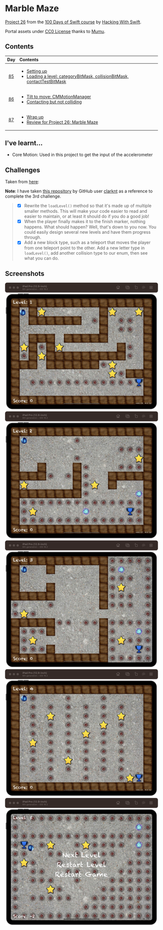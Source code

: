 # Marble Maze

[Project 26](https://www.hackingwithswift.com/read/25/overview) from the [100 Days of Swift course](https://www.hackingwithswift.com/100) by [Hacking With Swift](https://www.hackingwithswift.com/).

Portal assets under [CC0 License](https://creativecommons.org/publicdomain/zero/1.0/legalcode) thanks to [Mumu](https://opengameart.org/content/shiny-orbs-64x64).

## Contents

|                      Day                      | Contents                                                                                                                                                                                                           |
|:---------------------------------------------:|:-------------------------------------------------------------------------------------------------------------------------------------------------------------------------------------------------------------------|
| [85](https://www.hackingwithswift.com/100/85) | <ul><li>[Setting up](https://www.hackingwithswift.com/read/26/1/setting-up)</li><li>[Loading a level: categoryBitMask, collisionBitMask, contactTestBitMask](https://www.hackingwithswift.com/read/26/2)</li></ul> |
| [86](https://www.hackingwithswift.com/100/86) | <ul><li>[Tilt to move: CMMotionManager](https://www.hackingwithswift.com/read/26/3)</li><li>[Contacting but not colliding](https://www.hackingwithswift.com/read/26/4)</li></ul>                                   |
| [87](https://www.hackingwithswift.com/100/87) | <ul><li>[Wrap up](https://www.hackingwithswift.com/read/26/5)</li><li>[Review for Project 26: Marble Maze](https://www.hackingwithswift.com/review/hws/project-26-marble-maze)</li></ul>                           |

## I've learnt...

- Core Motion: Used in this project to get the input of the accelerometer

## Challenges

Taken from [here](https://www.hackingwithswift.com/read/25/5):

**Note**: I have taken [this repository](https://github.com/clarknt/100-days-of-swift/blob/main/34-Project26/README.md) by GitHub user [clarknt](https://github.com/clarknt) as a reference to complete the 3rd challenge.

>- [x] Rewrite the `loadLevel()` method so that it's made up of multiple smaller methods. This will make your code easier to read and easier to maintain, or at least it should do if you do a good job!
>- [x] When the player finally makes it to the finish marker, nothing happens. What should happen? Well, that's down to you now. You could easily design several new levels and have them progress through.
>- [x] Add a new block type, such as a teleport that moves the player from one teleport point to the other. Add a new letter type in `loadLevel()`, add another collision type to our enum, then see what you can do.

## Screenshots

![Level 1](./Screenshots/1.png)
![Level 2](./Screenshots/2.png)
![Level 3](./Screenshots/3.png)
![Level 4](./Screenshots/4.png)
![Level 5](./Screenshots/5.png)
